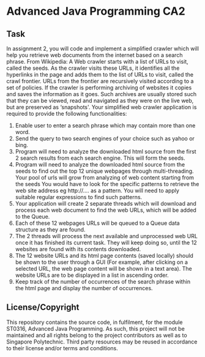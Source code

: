 # Advanced Java Programming CA2

## Task
In assignment 2, you will code and implement a simplified crawler which will help you retrieve web documents from the internet based on a search phrase.
From Wikipedia: A Web crawler starts with a list of URLs to visit, called the seeds. As the crawler visits these URLs, it identifies all the hyperlinks in the page and adds them to the list of URLs to visit, called the crawl frontier. URLs from the frontier are recursively visited according to a set of policies. If the crawler is performing archiving of websites it copies and saves the information as it goes. Such archives are usually stored such that they can be viewed, read and navigated as they were on the live web, but are preserved as ‘snapshots'.
 Your simplified web crawler application is required to provide the following functionalities:
1. Enable user to enter a search phrase which may contain more than one word.
2. Send the query to two search engines of your choice such as yahoo or bing.
3. Program will need to analyze the downloaded html source from the first 2 search results from each search engine. This will form the seeds.
4. Program will need to analyze the downloaded html source from the seeds to find out the top 12 unique webpages through multi-threading. Your pool of urls will grow from analyzing of web content starting from the seeds You would have to look for the specific patterns to retrieve the web site address eg  http://....  as a pattern. You will need to apply suitable regular expressions to find such patterns.
5. Your application will create 2 separate threads which will download and process each web document to find the web URLs, which will be added to the Queue.
6. Each of these 12 webpages URLs will be queued to a Queue data structure as they are found.
7. The 2 threads will process the next available and unprocessed web URL once it has finished its current task. They will keep doing so, until the 12 websites are found with its contents downloaded.
8. The 12 website URLs and its html page contents (saved locally) should be shown to the user through a GUI (For example, after clicking on a selected URL, the web page content will be shown in a text area). The website URLs are to be displayed in a list in ascending order.
9. Keep track of the number of occurrences of the search phrase within the html page and display the number of occurrences.

## License/Copyright
This repository contains the source code, in fulfilment, for the module ST0316, Advanced Java Programming. As such, this project will not be maintained and all rights belong to the project contributors as well as to Singapore Polytechnic. Third party resources may be reused in accordance to their license and/or terms and conditions.